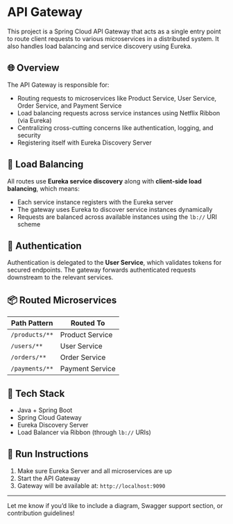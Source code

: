 # API Gateway

This project is a Spring Cloud API Gateway that acts as a single entry point to route client requests to various microservices in a distributed system. It also handles load balancing and service discovery using Eureka.

## 🌐 Overview

The API Gateway is responsible for:

- Routing requests to microservices like Product Service, User Service, Order Service, and Payment Service
- Load balancing requests across service instances using Netflix Ribbon (via Eureka)
- Centralizing cross-cutting concerns like authentication, logging, and security
- Registering itself with Eureka Discovery Server

## 🔁 Load Balancing

All routes use **Eureka service discovery** along with **client-side load balancing**, which means:

- Each service instance registers with the Eureka server
- The gateway uses Eureka to discover service instances dynamically
- Requests are balanced across available instances using the `lb://` URI scheme

## 🔐 Authentication

Authentication is delegated to the **User Service**, which validates tokens for secured endpoints. The gateway forwards authenticated requests downstream to the relevant services.

## 📦 Routed Microservices

| Path Pattern     | Routed To           |
|------------------|---------------------|
| `/products/**`   | Product Service      |
| `/users/**`      | User Service         |
| `/orders/**`     | Order Service        |
| `/payments/**`   | Payment Service      |

## 🧰 Tech Stack

- Java + Spring Boot
- Spring Cloud Gateway
- Eureka Discovery Server
- Load Balancer via Ribbon (through `lb://` URIs)

## 🚀 Run Instructions

1. Make sure Eureka Server and all microservices are up
2. Start the API Gateway
3. Gateway will be available at: `http://localhost:9090`

---

Let me know if you’d like to include a diagram, Swagger support section, or contribution guidelines!

